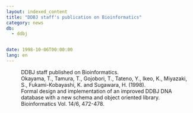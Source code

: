 ```yaml
---
layout: indexed_content
title: "DDBJ staff's publication on Bioinformatics"
category: news
db:
  - ddbj


date: 1998-10-06T00:00:00
lang: en
---
```


<dd>DDBJ staff published on Bioinformatics.<br>
<dd>Okayama, T., Tamura, T., Gojobori, T., Tateno, Y., Ikeo, K., Miyazaki, S., Fukami-Kobayashi, K. and Sugawara, H. (1998).<br>Formal design and implementation of an improved DDBJ DNA database with a new schema and object oriented library. Bioinformatics Vol. 14/6, 472-478.</dd>
</dd>
